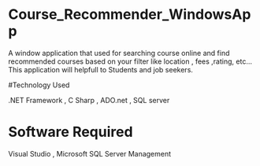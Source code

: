# Course_Recommender_WindowsApp
A window application that used for searching course online and find recommended courses based on your filter like location , fees ,rating, etc... This application will helpfull to
Students and job seekers.

#Technology Used

.NET Framework ,
C Sharp ,
ADO.net ,
SQL server


# Software Required

Visual Studio ,
Microsoft SQL Server Management


